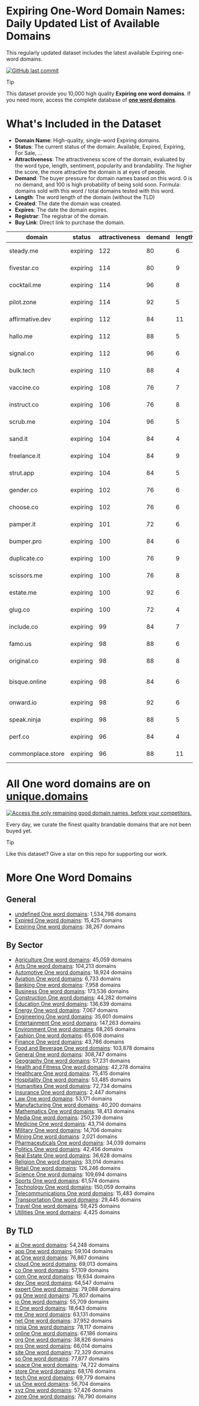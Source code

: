
# **Expiring One-Word Domain Names**: Daily Updated List of Available Domains

This regularly updated dataset includes the latest available Expiring one-word domains.

[![GitHub last commit](https://img.shields.io/github/last-commit/UniqueDomains/expiring-oneword-domains.svg?style=flat)]() 

> [!TIP]
> This dataset provide you 10,000 high quality **Expiring one word domains**.
> If you need more, access the complete database of **[one word domains](https://unique.domains?utm_source=github&utm_medium=dataset&utm_campaign=Expiring&utm_content=description.top)**.

# What's Included in the Dataset

- **Domain Name**: High-quality, single-word Expiring domains.
- **Status**: The current status of the domain: Available, Expired, Expiring, For Sale, ...
- **Attractiveness**: The attractiveness score of the domain, evaluated by the word type, length, sentiment, popularity and brandability. The higher the score, the more attractive the domain is at eyes of people.
- **Demand**: The buyer pressure for domain names based on this word. 0 is no demand, and 100 is high probability of being sold soon. Formula: domains sold with this word / total domains tested with this word.
- **Length**: The word length of the domain (without the TLD)
- **Created**: The date the domain was created.
- **Expires**: The date the domain expires.
- **Registrar**: The registrar of the domain.
- **Buy Link**: Direct link to purchase the domain.

| domain            | status   | attractiveness | demand | length | created          | expires          | registrar                     | sectors                                    |
| ----------------- | -------- | -------------- | ------ | ------ | ---------------- | ---------------- | ----------------------------- | ------------------------------------------ |
| steady.me         | expiring | 122            | 80     | 6      | 17/07/2008 17:28 | 17/07/2025 17:28 | GoDaddy.com, LLC              | Business,Finance,Healthcare                |
| fivestar.co       | expiring | 114            | 80     | 9      | 21/07/2010 21:54 | 20/07/2025 23:59 | GoDaddy.com, LLC              | Entertainment,Hospitality,Retail           |
| cocktail.me       | expiring | 114            | 96     | 8      | 09/07/2008 17:02 | 09/07/2025 17:02 | Cronon GmbH                   | Food and Beverage,Hospitality              |
| pilot.zone        | expiring | 114            | 92     | 5      | 27/07/2014 08:48 | 27/07/2025 08:48 | IONOS SE                      | Aviation,Media,Transportation              |
| affirmative.dev   | expiring | 112            | 84     | 11     | 17/07/2023 13:55 | 17/07/2025 13:55 | GoDaddy.com, LLC              | Education,General,Humanities,Media         |
| hallo.me          | expiring | 112            | 88     | 5      | 09/07/2008 17:04 | 09/07/2025 17:04 | GoDaddy.com, LLC              | Media                                      |
| signal.co         | expiring | 112            | 96     | 6      | 21/07/2010 20:14 | 20/07/2025 23:59 | CSC Corporate Domains, Inc.   | Media,Technology,Telecommunications        |
| bulk.tech         | expiring | 110            | 88     | 4      | 29/07/2022 06:36 | 29/07/2025 23:59 | INWX GmbH                     | Construction,Manufacturing,Retail          |
| vaccine.co        | expiring | 108            | 76     | 7      | 20/07/2010 18:00 | 19/07/2025 23:59 | Hello Internet Corp.          | Healthcare,Medicine,Pharmaceuticals        |
| instruct.co       | expiring | 106            | 76     | 8      | 22/07/2010 00:36 | 21/07/2025 23:59 | Dynadot Inc                   | Business,Education,Technology              |
| scrub.me          | expiring | 104            | 96     | 5      | 17/07/2008 15:16 | 17/07/2025 15:16 | GoDaddy.com, LLC              | Food and Beverage,Healthcare,Retail        |
| sand.it           | expiring | 104            | 84     | 4      | 11/07/2007 09:35 | 11/07/2025 00:00 |                               | Construction,Environment,Manufacturing     |
| freelance.it      | expiring | 104            | 84     | 9      | 24/02/1997 00:00 | 21/07/2025 00:00 |                               | Business,Media,Technology                  |
| strut.app         | expiring | 104            | 84     | 5      | 25/07/2019 17:01 | 25/07/2025 17:01 | Sav.com, LLC                  | Arts,Fashion,Media                         |
| gender.co         | expiring | 102            | 76     | 6      | 20/07/2010 18:10 | 19/07/2025 23:59 | GoDaddy.com, LLC              | Education,Humanities,Media                 |
| choose.co         | expiring | 102            | 76     | 6      | 20/07/2010 18:00 | 19/07/2025 23:59 | Dynadot Inc                   | Business,Retail,Technology                 |
| pamper.it         | expiring | 101            | 72     | 6      | 25/07/2002 00:00 | 25/07/2025 00:00 |                               | Healthcare,Hospitality,Retail              |
| bumper.pro        | expiring | 100            | 84     | 6      | 19/07/2018 10:08 | 19/07/2025 10:08 | One.com A/S                   | Automotive,Manufacturing,Transportation    |
| duplicate.co      | expiring | 100            | 76     | 9      | 28/07/2010 00:31 | 27/07/2025 23:59 | Spaceship, Inc.               | Business,Manufacturing,Technology          |
| scissors.me       | expiring | 100            | 76     | 8      | 26/07/2016 12:46 | 26/07/2025 12:46 | GoDaddy.com, LLC              | Fashion,Manufacturing,Retail               |
| estate.me         | expiring | 100            | 92     | 6      | 08/08/2008 12:13 | 08/08/2025 12:13 | NameCheap, Inc.               | Finance,Law,Real Estate                    |
| glug.co           | expiring | 100            | 72     | 4      | 06/08/2010 22:57 | 05/08/2025 23:59 | GoDaddy.com, LLC              | Food and Beverage,Health and Fitness,Media |
| include.co        | expiring | 99             | 84     | 7      | 20/07/2010 18:00 | 19/07/2025 23:59 | Dynadot Inc                   | Business,Education,Technology              |
| famo.us           | expiring | 98             | 88     | 6      | 09/07/2006 18:05 | 08/07/2025 23:59 | NameCheap, Inc.               | Arts,Entertainment,Media                   |
| original.co       | expiring | 98             | 88     | 8      | 20/07/2010 18:00 | 19/07/2025 23:59 | GoDaddy.com, LLC              | Arts,Business,Media                        |
| bisque.online     | expiring | 98             | 84     | 6      | 27/07/2024 04:41 | 27/07/2025 23:59 | Communigal Communications Ltd | Food and Beverage,Hospitality,Retail       |
| onward.io         | expiring | 98             | 92     | 6      | 12/07/2015 13:52 | 12/07/2025 13:52 | GoDaddy.com, LLC              | Business,Media,Transportation              |
| speak.ninja       | expiring | 98             | 88     | 5      | 26/07/2022 19:10 | 26/07/2025 19:10 | Amazon Registrar, Inc.        | Business,Education,Media                   |
| perf.co           | expiring | 96             | 84     | 4      | 20/07/2010 18:08 | 19/07/2025 23:59 | GoDaddy.com, LLC              | Fashion,Media,Technology                   |
| commonplace.store | expiring | 96             | 88     | 11     | 01/08/2024 22:11 | 01/08/2025 23:59 | Go Daddy, LLC                 | Education,Humanities,Media                 |

# All One word domains are on [unique.domains](https://unique.domains?utm_source=github&utm_medium=dataset&utm_campaign=Expiring&utm_content=description.bottom)

[![Access the only remaining good domain names, before your competitors.](https://github.com/UniqueDomains/expiring-oneword-domains/blob/main/unique.domains.jpg?raw=true)](https://unique.domains?utm_source=github&utm_medium=dataset&utm_campaign=Expiring&utm_content=description.image)

Every day, we curate the finest quality brandable domains that are not been buyed yet.

> [!TIP]
> Like this dataset? Give a star on this repo for supporting our work.

# More One Word Domains

## General

- [undefined One word domains](https://github.com/UniqueDomains/oneword-domains): 1,534,798 domains
- [Expired One word domains](https://github.com/UniqueDomains/expired-oneword-domains): 15,425 domains
- [Expiring One word domains](https://github.com/UniqueDomains/expiring-oneword-domains): 38,267 domains
## By Sector

- [Agriculture One word domains](https://github.com/UniqueDomains/agriculture-oneword-domains): 45,059 domains
- [Arts One word domains](https://github.com/UniqueDomains/arts-oneword-domains): 104,213 domains
- [Automotive One word domains](https://github.com/UniqueDomains/automotive-oneword-domains): 18,924 domains
- [Aviation One word domains](https://github.com/UniqueDomains/aviation-oneword-domains): 6,733 domains
- [Banking One word domains](https://github.com/UniqueDomains/banking-oneword-domains): 7,958 domains
- [Business One word domains](https://github.com/UniqueDomains/business-oneword-domains): 173,536 domains
- [Construction One word domains](https://github.com/UniqueDomains/construction-oneword-domains): 44,282 domains
- [Education One word domains](https://github.com/UniqueDomains/education-oneword-domains): 136,639 domains
- [Energy One word domains](https://github.com/UniqueDomains/energy-oneword-domains): 7,067 domains
- [Engineering One word domains](https://github.com/UniqueDomains/engineering-oneword-domains): 35,601 domains
- [Entertainment One word domains](https://github.com/UniqueDomains/entertainment-oneword-domains): 147,263 domains
- [Environment One word domains](https://github.com/UniqueDomains/environment-oneword-domains): 68,265 domains
- [Fashion One word domains](https://github.com/UniqueDomains/fashion-oneword-domains): 65,608 domains
- [Finance One word domains](https://github.com/UniqueDomains/finance-oneword-domains): 43,786 domains
- [Food and Beverage One word domains](https://github.com/UniqueDomains/food-and-beverage-oneword-domains): 103,878 domains
- [General One word domains](https://github.com/UniqueDomains/general-oneword-domains): 308,747 domains
- [Geography One word domains](https://github.com/UniqueDomains/geography-oneword-domains): 57,231 domains
- [Health and Fitness One word domains](https://github.com/UniqueDomains/health-and-fitness-oneword-domains): 42,278 domains
- [Healthcare One word domains](https://github.com/UniqueDomains/healthcare-oneword-domains): 75,415 domains
- [Hospitality One word domains](https://github.com/UniqueDomains/hospitality-oneword-domains): 53,485 domains
- [Humanities One word domains](https://github.com/UniqueDomains/humanities-oneword-domains): 72,734 domains
- [Insurance One word domains](https://github.com/UniqueDomains/insurance-oneword-domains): 2,447 domains
- [Law One word domains](https://github.com/UniqueDomains/law-oneword-domains): 53,171 domains
- [Manufacturing One word domains](https://github.com/UniqueDomains/manufacturing-oneword-domains): 40,200 domains
- [Mathematics One word domains](https://github.com/UniqueDomains/mathematics-oneword-domains): 18,413 domains
- [Media One word domains](https://github.com/UniqueDomains/media-oneword-domains): 250,239 domains
- [Medicine One word domains](https://github.com/UniqueDomains/medicine-oneword-domains): 43,714 domains
- [Military One word domains](https://github.com/UniqueDomains/military-oneword-domains): 14,706 domains
- [Mining One word domains](https://github.com/UniqueDomains/mining-oneword-domains): 2,021 domains
- [Pharmaceuticals One word domains](https://github.com/UniqueDomains/pharmaceuticals-oneword-domains): 34,039 domains
- [Politics One word domains](https://github.com/UniqueDomains/politics-oneword-domains): 42,456 domains
- [Real Estate One word domains](https://github.com/UniqueDomains/real-estate-oneword-domains): 36,628 domains
- [Religion One word domains](https://github.com/UniqueDomains/religion-oneword-domains): 33,014 domains
- [Retail One word domains](https://github.com/UniqueDomains/retail-oneword-domains): 126,246 domains
- [Science One word domains](https://github.com/UniqueDomains/science-oneword-domains): 109,694 domains
- [Sports One word domains](https://github.com/UniqueDomains/sports-oneword-domains): 61,574 domains
- [Technology One word domains](https://github.com/UniqueDomains/technology-oneword-domains): 150,059 domains
- [Telecommunications One word domains](https://github.com/UniqueDomains/telecommunications-oneword-domains): 15,483 domains
- [Transportation One word domains](https://github.com/UniqueDomains/transportation-oneword-domains): 29,445 domains
- [Travel One word domains](https://github.com/UniqueDomains/travel-oneword-domains): 59,425 domains
- [Utilities One word domains](https://github.com/UniqueDomains/utilities-oneword-domains): 4,425 domains
## By TLD

- [ai One word domains](https://github.com/UniqueDomains/ai-oneword-domains): 54,248 domains
- [app One word domains](https://github.com/UniqueDomains/app-oneword-domains): 59,104 domains
- [at One word domains](https://github.com/UniqueDomains/at-oneword-domains): 76,867 domains
- [cloud One word domains](https://github.com/UniqueDomains/cloud-oneword-domains): 69,013 domains
- [co One word domains](https://github.com/UniqueDomains/co-oneword-domains): 57,109 domains
- [com One word domains](https://github.com/UniqueDomains/com-oneword-domains): 19,634 domains
- [dev One word domains](https://github.com/UniqueDomains/dev-oneword-domains): 64,547 domains
- [expert One word domains](https://github.com/UniqueDomains/expert-oneword-domains): 79,088 domains
- [gg One word domains](https://github.com/UniqueDomains/gg-oneword-domains): 75,807 domains
- [io One word domains](https://github.com/UniqueDomains/io-oneword-domains): 55,709 domains
- [it One word domains](https://github.com/UniqueDomains/it-oneword-domains): 18,643 domains
- [me One word domains](https://github.com/UniqueDomains/me-oneword-domains): 63,131 domains
- [net One word domains](https://github.com/UniqueDomains/net-oneword-domains): 37,952 domains
- [ninja One word domains](https://github.com/UniqueDomains/ninja-oneword-domains): 78,117 domains
- [online One word domains](https://github.com/UniqueDomains/online-oneword-domains): 67,186 domains
- [org One word domains](https://github.com/UniqueDomains/org-oneword-domains): 38,826 domains
- [pro One word domains](https://github.com/UniqueDomains/pro-oneword-domains): 66,014 domains
- [site One word domains](https://github.com/UniqueDomains/site-oneword-domains): 72,329 domains
- [so One word domains](https://github.com/UniqueDomains/so-oneword-domains): 77,877 domains
- [space One word domains](https://github.com/UniqueDomains/space-oneword-domains): 74,722 domains
- [store One word domains](https://github.com/UniqueDomains/store-oneword-domains): 68,176 domains
- [tech One word domains](https://github.com/UniqueDomains/tech-oneword-domains): 69,779 domains
- [us One word domains](https://github.com/UniqueDomains/us-oneword-domains): 56,704 domains
- [xyz One word domains](https://github.com/UniqueDomains/xyz-oneword-domains): 57,426 domains
- [zone One word domains](https://github.com/UniqueDomains/zone-oneword-domains): 76,790 domains
        